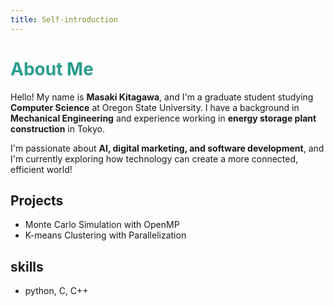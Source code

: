 ```yaml
---
title: Self-introduction
---
```


# <span style="color:#2a9d8f;">About Me</span>

Hello! My name is **Masaki Kitagawa**, and I'm a graduate student studying **Computer Science** at Oregon State University. I have a background in **Mechanical Engineering** and experience working in **energy storage plant construction** in Tokyo.

I'm passionate about **AI, digital marketing, and software development**, and I'm currently exploring how technology can create a more connected, efficient world!

## Projects

- Monte Carlo Simulation with OpenMP
- K-means Clustering with Parallelization

## skills
- python, C, C++
